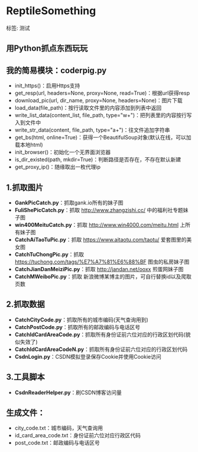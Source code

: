 # ReptileSomething

标签: 测试

## 用Python抓点东西玩玩

## **我的简易模块：coderpig.py**

- init_https()：启用Https支持
- get_resp(url, headers=None, proxy=None, read=True)：根据url获得resp
- download_pic(url, dir_name, proxy=None, headers=None)：图片下载
- load_data(file_path)：按行读取文件里的内容添加到列表中返回
- write_list_data(content_list, file_path, type="w+")：把列表里的内容按行写入到文件中
- write_str_data(content, file_path, type="a+")：往文件追加字符串
- get_bs(html, online=True)：获得一个BeautifulSoup对象(默认在线，可以加载本地html)
- init_browser()：初始化一个无界面浏览器
- is_dir_existed(path, mkdir=True)：判断路径是否存在，不存在默认新建
- get_proxy_ip()：随缘取出一枚代理ip


## 1.抓取图片

- **GankPicCatch.py**：抓取gank.io所有的妹子图
- **FuliShePicCatch.py**：抓取 http://www.zhangzishi.cc/ 中的福利社专题妹子图
- **win400MeituCatch.py**：抓取 http://www.win4000.com/meitu.html 上所有妹子图
- **CatchAiTaoTuPic.py**：抓取 https://www.aitaotu.com/taotu/ 爱套图里的美女图
- **CatchTuChongPic.py**：抓取 https://tuchong.com/tags/%E7%A7%81%E6%88%BF 图虫的私房妹子图
- **CatchJianDanMeiziPic.py**：抓取 http://jandan.net/ooxx 煎蛋网妹子图
- **CatchMWeiboPic.py**：抓取 新浪微博某博主的图片，可自行替换id以及爬取页数

## 2.抓取数据

- **CatchCityCode.py**：抓取所有的城市编码(天气查询用到)
- **CatchPostCode.py**：抓取所有的邮政编码与电话区号
- **CatchIdCardAreaCode.py**：抓取所有身份证前六位对应的行政区划代码(貌似失效了)
- **CatchIdCardAreaCodeN.py**：抓取所有身份证前六位对应的行政区划代码
- **CsdnLogin.py**：CSDN模拟登录保存Cookie并使用Cookie访问

## 3.工具脚本

- **CsdnReaderHelper.py**：刷CSDN博客访问量

## 生成文件：

- city_code.txt：城市编码，天气查询用
- id_card_area_code.txt：身份证前六位对应行政区代码
- post_code.txt：邮政编码与电话区号